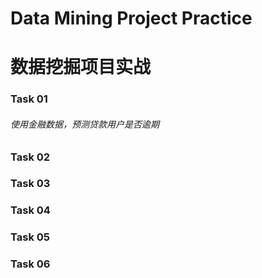 # Data Mining Project Practice
# 数据挖掘项目实战
### Task 01 
###### 使用金融数据，预测贷款用户是否逾期
### Task 02

### Task 03

### Task 04

### Task 05

### Task 06
